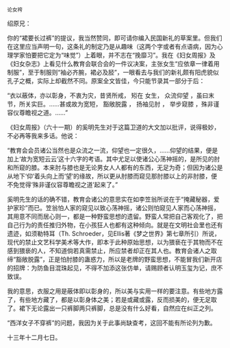     论女袴 

   绍原兄：

   你的“裙要长过裤”的提议，我当然赞同，即可请你编入民国新礼的草案里。但我们在这里应当声明一句，这条礼的制定乃是从趣味（这两个字或者有点语病，因为心理学家怕要把它定为“味觉”）上着眼，并不志在“挽靡习”。我在《妇女周报》及《妇女杂志》上看见什么教育会联合会的一件议决案，主张女生“应依章一律着用制服”，至于制服则“袖必齐腕，裙必及胫”，一眼看去与我们的新礼颇有阳虎貌似孔子之概，实际上却截然不同。原案全文皆佳，今只能节录其一部分于后：

   “衣以蔽体，亦以彰身，不衷为灾，昔贤所戒， 矧在 女生， 众流仰望 ，虽曰末节，所关实巨。……甚或故为宽短， 豁敞脱露 ， 扬袖见肘 ， 举步窥膝 ，殊非谨容仪尊瞻视之道。……”

   《妇女周报》（六十一期）的奚明先生对于这篇卫道的大文加以批评，说得极妙，不必再等我来多话。他说：

   “教育会会员诸公当然也是众流之一流，仰望也一定很久，……仰望的结果，便是加上‘故为宽短云云’这十六字的考语。其中尤足以使诸公心荡神摇的，是所见的肘和所窥的膝。本来肘与膝也是无论男女人人都有的东西，无足为奇；但因为诸公是从地下‘仰’着头向上而‘望’的缘故，所以更从肘膝而窥见那肘膝以上的非肘膝，便不免觉得‘殊非谨仪容尊瞻视之道’起来了。”

   奚明先生的话的确不错，教育会诸公的意思实在如李笠翁所说在于“掩藏秘器，爱护家珍”而已。笠翁怕人家的窥见以致心荡神摇，诸公则怕窥见人家而心荡神摇，其用意不同而居心则一，都是一种野蛮思想的遗留。野蛮人常把自己客观化了，把自己行为的责任推归外物，在小孩狂人也都有这种倾向。就是在文明社会里也还有遗迹，如须勒特耳（Th. Schroeder，见Ellis著《梦之世界》第七章所引）所说，现代的禁止文艺科学美术等大作，即本于此种原始思想，以为猥亵在于其物而不在感到猥亵的人，不知道倘若真需禁止，所应禁者却正在其人也。教育会诸人之取缔“豁敞脱露”，正是怕肘膝的蛊惑力，所以是老牌的野蛮思想，不能冒我们新开店的招牌：为防鱼目混珠起见，不得不加添这张仿单，请赐顾者认明玉玺为记，庶不致误。

   我的意思，衣服之用是蔽体即以彰身的，所以美与实用一样的要注意。有些地方露了，有些地方藏了，都是以彰身体之美；若是或藏或露，反而损美的，便无足取了。裙下无论露出一只裤脚两只裤脚，总是没有什么好看，自然应在纠正之列。

   “西洋女子不穿裤”的问题，我因为关于此事尚缺查考，这回不能有所论列为歉。

   十三年十二月七日。

